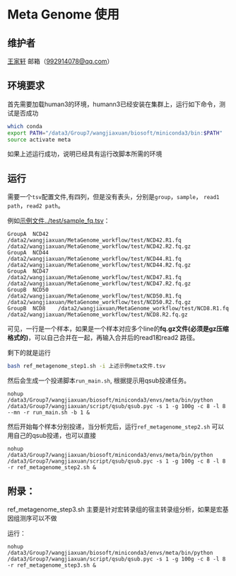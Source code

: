 # Meta Genome 使用

## 维护者

[王家轩](https://github.com/wangjiaxuan666)	邮箱（992914078@qq.com）

## 环境要求

首先需要加载human3的环境，humann3已经安装在集群上，运行如下命令，测试是否成功

```sh
which conda
export PATH="/data3/Group7/wangjiaxuan/biosoft/miniconda3/bin:$PATH"
source activate meta
```
如果上述运行成功，说明已经具有运行改脚本所需的环境

## 运行

需要一个`tsv`配置文件,有四列，但是没有表头，分别是`group`，`sample`， `read1 path`，`read2 path`。

例如[示例文件../test/sample_fq.tsv](../test/sample_fq.tsv)：

```
GroupA	NCD42	/data2/wangjiaxuan/MetaGenome_workflow/test/NCD42.R1.fq	/data2/wangjiaxuan/MetaGenome_workflow/test/NCD42.R2.fq.gz
GroupA	NCD44	/data2/wangjiaxuan/MetaGenome_workflow/test/NCD44.R1.fq	/data2/wangjiaxuan/MetaGenome_workflow/test/NCD44.R2.fq.gz
GroupA	NCD47	/data2/wangjiaxuan/MetaGenome_workflow/test/NCD47.R1.fq	/data2/wangjiaxuan/MetaGenome_workflow/test/NCD47.R2.fq.gz
GroupB	NCD50	/data2/wangjiaxuan/MetaGenome_workflow/test/NCD50.R1.fq	/data2/wangjiaxuan/MetaGenome_workflow/test/NCD50.R2.fq.gz
GroupB	NCD8	/data2/wangjiaxuan/MetaGenome_workflow/test/NCD8.R1.fq	/data2/wangjiaxuan/MetaGenome_workflow/test/NCD8.R2.fq.gz
```

可见，一行是一个样本，如果是一个样本对应多个line的**fq.gz文件(必须是gz压缩格式的)**，可以自己合并在一起，再输入合并后的read1和read2 路径。

剩下的就是运行

```bash
bash ref_metagenome_step1.sh -i 上述示例meta文件.tsv
```

然后会生成一个投递脚本`run_main.sh`, 根据提示用qsub投递任务。

```
nohup /data3/Group7/wangjiaxuan/biosoft/miniconda3/envs/meta/bin/python /data3/Group7/wangjiaxuan/script/qsub/qsub.pyc -s 1 -g 100g -c 8 -l 8 --mn -r run_main.sh -b 1 &
```

然后开始每个样本分别投递，当分析完后，运行`ref_metagenome_step2.sh`
可以用自己的qsub投递，也可以直接

```
nohup /data3/Group7/wangjiaxuan/biosoft/miniconda3/envs/meta/bin/python /data3/Group7/wangjiaxuan/script/qsub/qsub.pyc -s 1 -g 100g -c 8 -l 8 -r ref_metagenome_step2.sh &
```

## 附录：
ref_metagenome_step3.sh 主要是针对宏转录组的宿主转录组分析，如果是宏基因组测序可以不做

运行：
```
nohup /data3/Group7/wangjiaxuan/biosoft/miniconda3/envs/meta/bin/python /data3/Group7/wangjiaxuan/script/qsub/qsub.pyc -s 1 -g 100g -c 8 -l 8 -r ref_metagenome_step3.sh &
```

